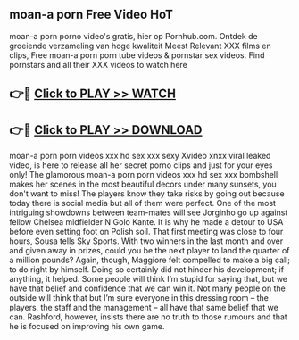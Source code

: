 ## moan-a porn Free Video HoT 

moan-a porn porno video's gratis, hier op Pornhub.com. Ontdek de groeiende verzameling van hoge kwaliteit Meest Relevant XXX films en clips,
Free moan-a porn porn tube videos & pornstar sex videos. Find pornstars and all their XXX videos to watch here


## 👉🔴 [Click to PLAY >> WATCH](http://us.freeplayer.one?title=moan-a_porn&ref=16D)

## 👉🔴 [Click to PLAY >> DOWNLOAD](http://us.freeplayer.one?title=moan-a_porn&ref=16D)


moan-a porn porn videos xxx hd sex xxx sexy Xvideo xnxx viral leaked video, is here to release all her secret porno clips and just for your eyes only! The glamorous moan-a porn porn videos xxx hd sex xxx bombshell makes her scenes in the most beautiful decors under many sunsets, you don't want to miss! The players know they take risks by going out because today there is social media but all of them were perfect. One of the most intriguing showdowns between team-mates will see Jorginho go up against fellow Chelsea midfielder N'Golo Kante. It is why he made a detour to USA before even setting foot on Polish soil. That first meeting was close to four hours, Sousa tells Sky Sports. With two winners in the last month and over and given away in prizes, could you be the next player to land the quarter of a million pounds? Again, though, Maggiore felt compelled to make a big call; to do right by himself. Doing so certainly did not hinder his development; if anything, it helped. Some people will think I’m stupid for saying that, but we have that belief and confidence that we can win it. Not many people on the outside will think that but I’m sure everyone in this dressing room – the players, the staff and the management – all have that same belief that we can. Rashford, however, insists there are no truth to those rumours and that he is focused on improving his own game.